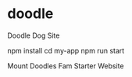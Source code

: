 # doodle
Doodle Dog Site

npm install 
cd my-app
npm run start 

Mount Doodles Fam   Starter Website 
